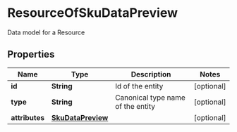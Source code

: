 

# ResourceOfSkuDataPreview

Data model for a Resource

## Properties

| Name | Type | Description | Notes |
|------------ | ------------- | ------------- | -------------|
|**id** | **String** | Id of the entity |  [optional] |
|**type** | **String** | Canonical type name of the entity |  [optional] |
|**attributes** | [**SkuDataPreview**](SkuDataPreview.md) |  |  [optional] |



